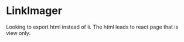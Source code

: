 # LinkImager

Looking to export html instead of ii. The html leads to react page that is view only.


